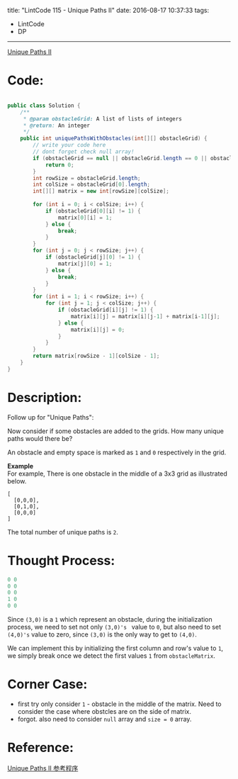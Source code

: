 title: "LintCode 115 - Unique Paths II"
date: 2016-08-17 10:37:33
tags:
- LintCode
- DP
---

[Unique Paths II](http://www.lintcode.com/en/problem/unique-paths-ii/)

# Code: 

```java

public class Solution {
    /**
     * @param obstacleGrid: A list of lists of integers
     * @return: An integer
     */
    public int uniquePathsWithObstacles(int[][] obstacleGrid) {
        // write your code here
        // dont forget check null array!
        if (obstacleGrid == null || obstacleGrid.length == 0 || obstacleGrid[0].length == 0) {
            return 0;
        }
        int rowSize = obstacleGrid.length;
        int colSize = obstacleGrid[0].length;
        int[][] matrix = new int[rowSize][colSize];
        
        for (int i = 0; i < colSize; i++) {
            if (obstacleGrid[0][i] != 1) {
                matrix[0][i] = 1;
            } else {
                break;
            }
        }
        for (int j = 0; j < rowSize; j++) {
            if (obstacleGrid[j][0] != 1) {
                matrix[j][0] = 1;
            } else {
                break;
            }
        }
        for (int i = 1; i < rowSize; i++) {
            for (int j = 1; j < colSize; j++) {
                if (obstacleGrid[i][j] != 1) {
                    matrix[i][j] = matrix[i][j-1] + matrix[i-1][j];
                } else {
                    matrix[i][j] = 0;
                }
            }
        }
        return matrix[rowSize - 1][colSize - 1];
    }
}

```

<!--more-->



# Description: 

Follow up for "Unique Paths":

Now consider if some obstacles are added to the grids. How many unique paths would there be?

An obstacle and empty space is marked as `1` and `0` respectively in the grid.
 
**Example**  
For example,
There is one obstacle in the middle of a 3x3 grid as illustrated below.

```
[
  [0,0,0],
  [0,1,0],
  [0,0,0]
]
```

The total number of unique paths is `2`.

# Thought Process:

```java
0 0
0 0
0 0
1 0
0 0
```
Since `(3,0)` is a `1` which represent an obstacle, during the initialization process, we need to set not only `(3,0)'s ` value to `0`, but also need to set `(4,0)'s` value to zero, since `(3,0)` is the only way to get to `(4,0)`.

We can implement this by initializing the first column and row's value to `1`, we simply break once we detect the first values `1` from `obstacleMatrix`.  


# Corner Case:
- first try only consider `1` - obstacle in the middle of the matrix. Need to consider the case where obstcles are on the side of matrix.  
- forgot. also need to consider `null` array and `size = 0` array.  

# Reference: 

[Unique Paths II 参考程序](http://www.jiuzhang.com/solutions/unique-paths-ii/)



